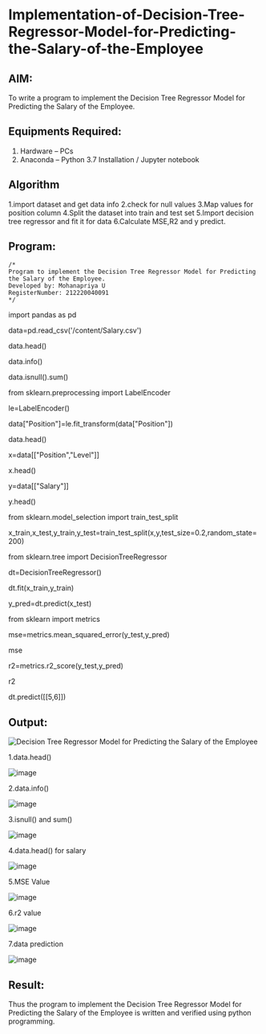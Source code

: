 # Implementation-of-Decision-Tree-Regressor-Model-for-Predicting-the-Salary-of-the-Employee

## AIM:
To write a program to implement the Decision Tree Regressor Model for Predicting the Salary of the Employee.

## Equipments Required:
1. Hardware – PCs
2. Anaconda – Python 3.7 Installation / Jupyter notebook

## Algorithm
1.import dataset and get data info
2.check for null values
3.Map values for position column
4.Split the dataset into train and test set
5.Import decision tree regressor and fit it for data
6.Calculate MSE,R2 and y predict.


## Program:
```
/*
Program to implement the Decision Tree Regressor Model for Predicting the Salary of the Employee.
Developed by: Mohanapriya U
RegisterNumber: 212220040091
*/
```
import pandas as pd

data=pd.read_csv('/content/Salary.csv')

data.head()

data.info()

data.isnull().sum()

from sklearn.preprocessing import LabelEncoder

le=LabelEncoder()

data["Position"]=le.fit_transform(data["Position"])

data.head()

x=data[["Position","Level"]]

x.head()

y=data[["Salary"]]

y.head()

from sklearn.model_selection import train_test_split

x_train,x_test,y_train,y_test=train_test_split(x,y,test_size=0.2,random_state=200)

from sklearn.tree import DecisionTreeRegressor

dt=DecisionTreeRegressor()

dt.fit(x_train,y_train)

y_pred=dt.predict(x_test)

from sklearn import metrics

mse=metrics.mean_squared_error(y_test,y_pred)

mse

r2=metrics.r2_score(y_test,y_pred)

r2

dt.predict([[5,6]])




## Output:
![Decision Tree Regressor Model for Predicting the Salary of the Employee](sam.png)

1.data.head()

![image](https://github.com/MohanapriyaU76/Implementation-of-Decision-Tree-Regressor-Model-for-Predicting-the-Salary-of-the-Employee/assets/133958624/6123bf95-3a7e-4824-96c3-fc0fa748efe0)

2.data.info()

![image](https://github.com/MohanapriyaU76/Implementation-of-Decision-Tree-Regressor-Model-for-Predicting-the-Salary-of-the-Employee/assets/133958624/dd0897fc-48a2-4ec0-9e84-17d0a71c1c5d)

3.isnull() and sum()

![image](https://github.com/MohanapriyaU76/Implementation-of-Decision-Tree-Regressor-Model-for-Predicting-the-Salary-of-the-Employee/assets/133958624/ca77869f-f41d-4c4c-8cc0-08ae5eb605c3)

4.data.head() for salary

![image](https://github.com/MohanapriyaU76/Implementation-of-Decision-Tree-Regressor-Model-for-Predicting-the-Salary-of-the-Employee/assets/133958624/11b91c9e-8286-41bf-b69c-daa734263b84)

5.MSE Value

![image](https://github.com/MohanapriyaU76/Implementation-of-Decision-Tree-Regressor-Model-for-Predicting-the-Salary-of-the-Employee/assets/133958624/cc2a916c-25f0-46a8-b327-12839501b7e0)

6.r2 value

![image](https://github.com/MohanapriyaU76/Implementation-of-Decision-Tree-Regressor-Model-for-Predicting-the-Salary-of-the-Employee/assets/133958624/0723325e-58f1-406b-920b-6c5b0af855d3)

7.data prediction

![image](https://github.com/MohanapriyaU76/Implementation-of-Decision-Tree-Regressor-Model-for-Predicting-the-Salary-of-the-Employee/assets/133958624/a6b8e3d3-676f-4928-8c12-8510f38d4ad3)



## Result:
Thus the program to implement the Decision Tree Regressor Model for Predicting the Salary of the Employee is written and verified using python programming.
